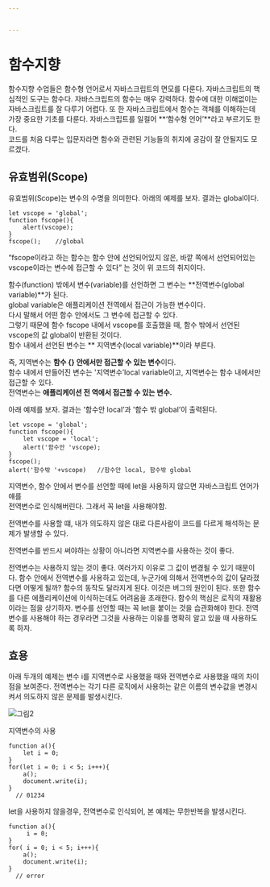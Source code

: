 ```yaml
---


---
```


<h1 id="함수지향">함수지향</h1>
<p>함수지향 수업들은 함수형 언어로서 자바스크립트의 면모를 다룬다. 자바스크립트의 핵심적인 도구는 함수다. 자바스크립트의 함수는 매우 강력하다. 함수에 대한 이해없이는 자바스크립트를 잘 다루기 어렵다. 또 한 자바스크립트에서 함수는 객체를 이해하는데 가장 중요한 기초를 다룬다. 자바스크립트를 일컬어 **‘함수형 언어’**라고 부르기도 한다.<br>
코드를 처음 다루는 입문자라면 함수와 관련된 기능들의 취지에 공감이 잘 안될지도 모르겠다.</p>
<h2 id="유효범위scope">유효범위(Scope)</h2>
<p>유효범위(Scope)는 변수의 수명을 의미한다. 아래의 예제를 보자. 결과는 global이다.</p>
<pre><code>let vscope = 'global';
function fscope(){
    alert(vscope);
}
fscope();    //global
</code></pre>
<p>“fscope이라고 하는 함수는 함수 안에 선언되어있지 않은, 바깥 쪽에서 선언되어있는 vscope이라는 변수에 접근할 수 있다” 는 것이 위 코드의 취지이다.</p>
<p>함수(function) 밖에서 변수(variable)를 선언하면 그 변수는 **전역변수(global variable)**가 된다.<br>
global variable은 애플리케이션 전역에서 접근이 가능한 변수이다.<br>
다시 말해서 어떤 함수 안에서도 그 변수에 접근할 수 있다.<br>
그렇기 때문에 함수 fscope 내에서 vscope를 호출했을 때, 함수 밖에서 선언된 vscope의 값 global이 반환된 것이다.<br>
함수 내에서 선언된 변수는 ** 지역변수(local variable)**이라 부른다.</p>
<p>즉, 지역변수는 <strong>함수 {} 안에서만 접근할 수 있는 변수</strong>이다.<br>
함수 내에서 만들어진 변수는 '지역변수’local variable이고, 지역변수는 함수 내에서만 접근할 수 있다.<br>
전역변수는 <strong>애플리케이션 전 역에서 접근할 수 있는 변수.</strong></p>
<p>아래 예제를 보자. 결과는 '함수안 local’과 '함수 밖 global’이 출력된다.</p>
<pre><code>let vscope = 'global';
function fscope(){
    let vscope = 'local';
    alert('함수안 'vscope);
}
fscope(); 
alert('함수밖 '+vscope)   //함수안 local, 함수밖 global
</code></pre>
<p>지역변수, 함수 안에서 변수를 선언할 때에 let을 사용하지 않으면 자바스크립트 언어가 얘를<br>
전역변수로 인식해버린다. 그래서 꼭 let을 사용해야함.</p>
<p>전역변수를 사용할 떄, 내가 의도하지 않은 대로 다른사람이 코드를 다르게 해석하는 문제가 발생할 수 있다.</p>
<p>전역변수를 반드시 써야하는 상황이 아니라면 지역변수를 사용하는 것이 좋다.</p>
<p>전역변수는 사용하지 않는 것이 좋다. 여러가지 이유로 그 값이 변경될 수 있기 때문이다. 함수 안에서 전역변수를 사용하고 있는데, 누군가에 의해서 전역변수의 값이 달라졌다면 어떻게 될까? 함수의 동작도 달라지게 된다. 이것은 버그의 원인이 된다. 또한 함수를 다른 에플리케이션에 이식하는데도 어려움을 초래한다. 함수의 핵심은 로직의 재활용이라는 점을 상기하자. 변수를 선언할 때는 꼭 let을 붙이는 것을 습관화해야 한다. 전역변수를 사용해야 하는 경우라면 그것을 사용하는 이유를 명확히 알고 있을 때 사용하도록 하자.</p>
<h2 id="효용">효용</h2>
<p>아래 두개의 예제는 변수 i를 지역변수로 사용했을 때와 전역변수로 사용했을 때의 차이점을 보여준다. 전역변수는 각기 다른 로직에서 사용하는 같은 이름의 변수값을 변경시켜서 의도하지 않은 문제를 발생시킨다.</p>
<p><img src="https://user-images.githubusercontent.com/61774575/79709076-332a4880-82fc-11ea-8f9e-1a75d13e0e6c.jpg" alt="그림2"></p>
<p>지역변수의 사용</p>
<pre><code>function a(){
    let i = 0;
}
for(let i = 0; i &lt; 5; i+++){
	a();
	document.write(i);
}
  // 01234
</code></pre>
<p>let을 사용하지 않을경우, 전역변수로 인식되어, 본 예제는 무한반복을 발생시킨다.</p>
<pre><code>function a(){
     i = 0;
}
for( i = 0; i &lt; 5; i+++){
	a();
	document.write(i);
}
  // error
</code></pre>

